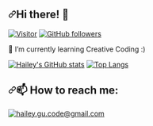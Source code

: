 <h2><a id="user-content-hey-" class="anchor" aria-hidden="true" href="#hey-"><svg class="octicon octicon-link" viewBox="0 0 16 16" version="1.1" width="16" height="16" aria-hidden="true"><path fill-rule="evenodd" d="M7.775 3.275a.75.75 0 001.06 1.06l1.25-1.25a2 2 0 112.83 2.83l-2.5 2.5a2 2 0 01-2.83 0 .75.75 0 00-1.06 1.06 3.5 3.5 0 004.95 0l2.5-2.5a3.5 3.5 0 00-4.95-4.95l-1.25 1.25zm-4.69 9.64a2 2 0 010-2.83l2.5-2.5a2 2 0 012.83 0 .75.75 0 001.06-1.06 3.5 3.5 0 00-4.95 0l-2.5 2.5a3.5 3.5 0 004.95 4.95l1.25-1.25a.75.75 0 00-1.06-1.06l-1.25 1.25a2 2 0 01-2.83 0z"></path></svg></a>Hi there! <g-emoji class="g-emoji" alias="wave" fallback-src="https://github.githubassets.com/images/icons/emoji/unicode/1f44b.png">👋</g-emoji></h2>
<p><a href="https://github.com/haileygu"><img src="https://camo.githubusercontent.com/78dc725e665b9caca69081151128d0a54e1057f7d63d8639ab9bc39f4aff7dcb/68747470733a2f2f76697369746f722d62616467652e6c616f62692e6963752f62616467653f706167655f69643d6c61786d656e612e6c61786d656e61" alt="Visitor" data-canonical-src="https://visitor-badge.laobi.icu/badge?page_id=haileygu.haileygu" style="max-width:100%;"></a> <a href="https://github.com/haileygu?tab=followers"><img src="https://camo.githubusercontent.com/44be8755a855677eb907651adc014652f3804f2654c36f39a2cf2eb41e821455/68747470733a2f2f696d672e736869656c64732e696f2f6769746875622f666f6c6c6f776572732f6c61786d656e612e7376673f7374796c653d736f6369616c266c6162656c3d466f6c6c6f77" alt="GitHub followers" data-canonical-src="https://img.shields.io/github/followers/haileygu.svg?style=social&amp;label=Follow" style="max-width:100%;"></a></p>

<!--
**HaileyGu/HaileyGu** is a ✨ _special_ ✨ repository because its `README.md` (this file) appears on your GitHub profile.

Here are some ideas to get you started:

- 🔭 I’m currently working on ...
- 🌱 I’m currently learning ...
- 👯 I’m looking to collaborate on ...
- 🤔 I’m looking for help with ...
- 💬 Ask me about ...
- 📫 How to reach me: ...
- 😄 Pronouns: ...
- ⚡ Fun fact: ...
-->
🌱 I’m currently learning Creative Coding :)


[![Hailey's GitHub stats](https://github-readme-stats.vercel.app/api?username=haileygu&count_private=true&include_all_commits=true&show_icons=true&hide=issues)]()
[![Top Langs](https://github-readme-stats.vercel.app/api/top-langs/?username=haileygu&hide=HTML,CSS,liquid,Shell&langs_count=10&layout=compact)]()

<h2><a id="user-content--how-to-reach-me" class="anchor" aria-hidden="true" href="#-how-to-reach-me"><svg class="octicon octicon-link" viewBox="0 0 16 16" version="1.1" width="16" height="16" aria-hidden="true"><path fill-rule="evenodd" d="M7.775 3.275a.75.75 0 001.06 1.06l1.25-1.25a2 2 0 112.83 2.83l-2.5 2.5a2 2 0 01-2.83 0 .75.75 0 00-1.06 1.06 3.5 3.5 0 004.95 0l2.5-2.5a3.5 3.5 0 00-4.95-4.95l-1.25 1.25zm-4.69 9.64a2 2 0 010-2.83l2.5-2.5a2 2 0 012.83 0 .75.75 0 001.06-1.06 3.5 3.5 0 00-4.95 0l-2.5 2.5a3.5 3.5 0 004.95 4.95l1.25-1.25a.75.75 0 00-1.06-1.06l-1.25 1.25a2 2 0 01-2.83 0z"></path></svg></a><g-emoji class="g-emoji" alias="mailbox" fallback-src="https://github.githubassets.com/images/icons/emoji/unicode/1f4eb.png">📫</g-emoji> How to reach me:</h2>

<a href="mailto:hailey.gu.code@gmail.com">![hailey.gu.code@gmail.com](https://img.shields.io/badge/Gmail-D14836?style=for-the-badge&logo=gmail&logoColor=white)</a>
